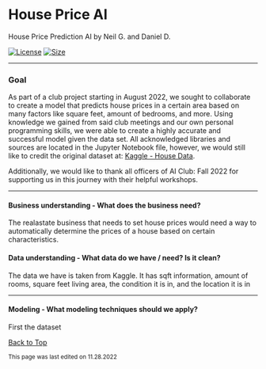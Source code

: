 # House Price AI

House Price Prediction AI by Neil G. and Daniel D.

[![License](https://img.shields.io/github/license/RandomKiddo/HousePriceAI)](https://www.gnu.org/licenses/agpl-3.0.en.html)
[![Size](https://img.shields.io/github/languages/code-size/RandomKiddo/HousePriceAI)](https://github.com/RandomKiddo/HousePriceAI/blob/master/Project.ipynb)
___

### Goal

As part of a club project starting in August 2022, we sought to collaborate to create a model that predicts house prices in a certain area based on many factors like square feet, amount of bedrooms, and more. Using knowledge we gained from said club meetings and our own personal programming skills, we were able to create a highly accurate and successful model given the data set. All acknowledged libraries and sources are located in the Jupyter Notebook file, however, we would still like to credit the original dataset at: [Kaggle - House Data](https://www.kaggle.com/datasets/shree1992/housedata).

Additionally, we would like to thank all officers of AI Club: Fall 2022 for supporting us in this journey with their helpful workshops. 

___


#### Business understanding - What does the business need?

The realastate business that needs to set house prices would need a way to automatically
 determine the prices of a house based on certain characteristics.

#### Data understanding - What data do we have / need? Is it clean?

The data we have is taken from Kaggle. It has sqft information, amount of rooms, square feet living area, the condition it is in, and the location it is in

___

#### Modeling - What modeling techniques should we apply?

First the dataset 

[Back to Top](#house-price-ai)

<sub>This page was last edited on 11.28.2022</sub>

